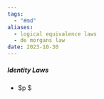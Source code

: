 ```yaml
---
tags:
  - "#md"
aliases:
  - logical equivalence laws
  - de morgans law
date: 2023-10-30
---
```

##### Identity Laws
- $p $